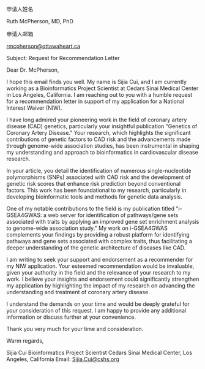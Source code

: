
申请人姓名

Ruth McPherson, MD, PhD


申请人邮箱

rmcpherson@ottawaheart.ca



Subject: Request for Recommendation Letter

Dear Dr. McPherson,

I hope this email finds you well. My name is Sijia Cui, and I am currently working as a Bioinformatics Project Scientist at Cedars Sinai Medical Center in Los Angeles, California. I am reaching out to you with a humble request for a recommendation letter in support of my application for a National Interest Waiver (NIW).

I have long admired your pioneering work in the field of coronary artery disease (CAD) genetics, particularly your insightful publication "Genetics of Coronary Artery Disease." Your research, which highlights the significant contributions of genetic factors to CAD risk and the advancements made through genome-wide association studies, has been instrumental in shaping my understanding and approach to bioinformatics in cardiovascular disease research.

In your article, you detail the identification of numerous single-nucleotide polymorphisms (SNPs) associated with CAD risk and the development of genetic risk scores that enhance risk prediction beyond conventional factors. This work has been foundational to my research, particularly in developing bioinformatic tools and methods for genetic data analysis.

One of my notable contributions to the field is my publication titled "i-GSEA4GWAS: a web server for identification of pathways/gene sets associated with traits by applying an improved gene set enrichment analysis to genome-wide association study." My work on i-GSEA4GWAS complements your findings by providing a robust platform for identifying pathways and gene sets associated with complex traits, thus facilitating a deeper understanding of the genetic architecture of diseases like CAD.

I am writing to seek your support and endorsement as a recommender for my NIW application. Your esteemed recommendation would be invaluable, given your authority in the field and the relevance of your research to my work. I believe your insights and endorsement could significantly strengthen my application by highlighting the impact of my research on advancing the understanding and treatment of coronary artery disease.

I understand the demands on your time and would be deeply grateful for your consideration of this request. I am happy to provide any additional information or discuss further at your convenience.

Thank you very much for your time and consideration.

Warm regards,

Sijia Cui
Bioinformatics Project Scientist
Cedars Sinai Medical Center, Los Angeles, California
Email: Sijia.Cui@cshs.org